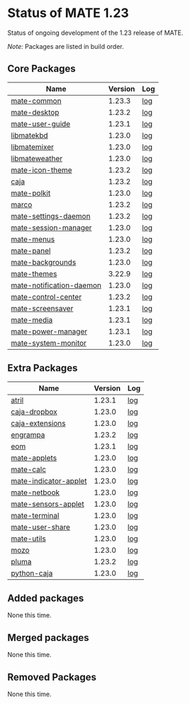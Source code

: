 # Status of MATE 1.23

Status of ongoing development of the 1.23 release of MATE.

_Note:_ Packages are listed in build order.

## Core Packages

Name|Version|Log
---|---|---
[mate-common](https://github.com/mate-desktop/mate-common) |  1.23.3 | [log](https://git.mate-desktop.org/mate-common/log/)
[mate-desktop](https://github.com/mate-desktop/mate-desktop) |  1.23.2 | [log](https://git.mate-desktop.org/mate-desktop/log/)
[mate-user-guide](https://github.com/mate-desktop/mate-user-guide) |  1.23.1 | [log](https://git.mate-desktop.org/mate-user-guide/log/)
[libmatekbd](https://github.com/mate-desktop/libmatekbd) |  1.23.0 | [log](https://git.mate-desktop.org/libmatekbd/log/)
[libmatemixer](https://github.com/mate-desktop/libmatemixer) |  1.23.0 | [log](https://git.mate-desktop.org/libmatemixer/log/)
[libmateweather](https://github.com/mate-desktop/libmateweather) |  1.23.0 | [log](https://git.mate-desktop.org/libmateweather/log/)
[mate-icon-theme](https://github.com/mate-desktop/mate-icon-theme) |  1.23.2 | [log](https://git.mate-desktop.org/mate-icon-theme/log/)
[caja](https://github.com/mate-desktop/caja) |  1.23.2 |  [log](https://git.mate-desktop.org/caja/log/)
[mate-polkit](https://github.com/mate-desktop/mate-polkit) |  1.23.0 | [log](https://git.mate-desktop.org/mate-polkit/log/)
[marco](https://github.com/mate-desktop/marco) |  1.23.2 |  [log](https://git.mate-desktop.org/marco/log/)
[mate-settings-daemon](https://github.com/mate-desktop/mate-settings-daemon) |  1.23.2 | [log](https://git.mate-desktop.org/mate-settings-daemon/log/)
[mate-session-manager](https://github.com/mate-desktop/mate-session-manager) |  1.23.0 | [log](https://git.mate-desktop.org/mate-session-manager/log/)
[mate-menus](https://github.com/mate-desktop/mate-menus) |  1.23.0 | [log](https://git.mate-desktop.org/mate-menus/log/)
[mate-panel](https://github.com/mate-desktop/mate-panel) |  1.23.2 | [log](https://git.mate-desktop.org/mate-panel/log/)
[mate-backgrounds](https://github.com/mate-desktop/mate-backgrounds) |  1.23.0 | [log](https://git.mate-desktop.org/mate-backgrounds/log/)
[mate-themes](https://github.com/mate-desktop/mate-themes) |  3.22.9 | [log](https://git.mate-desktop.org/mate-themes/log/)
[mate-notification-daemon](https://github.com/mate-desktop/mate-notification-daemon) |  1.23.0 | [log](https://git.mate-desktop.org/mate-notification-daemon/log/)
[mate-control-center](https://github.com/mate-desktop/mate-control-center) |  1.23.2 | [log](https://git.mate-desktop.org/mate-control-center/log/)
[mate-screensaver](https://github.com/mate-desktop/mate-screensaver) |  1.23.1 | [log](https://git.mate-desktop.org/mate-screensaver/log/)
[mate-media](https://github.com/mate-desktop/mate-media) |  1.23.1 | [log](https://git.mate-desktop.org/mate-media/log/)
[mate-power-manager](https://github.com/mate-desktop/mate-power-manager) |  1.23.1 | [log](https://git.mate-desktop.org/mate-power-manager/log/)
[mate-system-monitor](https://github.com/mate-desktop/mate-system-monitor) |  1.23.0 | [log](https://git.mate-desktop.org/mate-system-monitor/log/)

## Extra Packages

Name|Version|Log
---|---|---
[atril](https://github.com/mate-desktop/atril) |  1.23.1 |  [log](https://git.mate-desktop.org/atril/log/)
[caja-dropbox](https://github.com/mate-desktop/caja-dropbox) |  1.23.0 | [log](https://git.mate-desktop.org/caja-dropbox/log/)
[caja-extensions](https://github.com/mate-desktop/caja-extensions) |  1.23.0 | [log](https://git.mate-desktop.org/caja-extensions/log/)
[engrampa](https://github.com/mate-desktop/engrampa) |  1.23.2 |  [log](https://git.mate-desktop.org/engrampa/log/)
[eom](https://github.com/mate-desktop/eom) |  1.23.1 |  [log](https://git.mate-desktop.org/eom/log/)
[mate-applets](https://github.com/mate-desktop/mate-applets) |  1.23.0 | [log](https://git.mate-desktop.org/mate-applets/log/)
[mate-calc](https://github.com/mate-desktop/mate-calc) |  1.23.0 | [log](https://git.mate-desktop.org/mate-calc/log/)
[mate-indicator-applet](https://github.com/mate-desktop/mate-indicator-applet) |  1.23.0 | [log](https://git.mate-desktop.org/mate-indicator-applet/log/)
[mate-netbook](https://github.com/mate-desktop/mate-netbook) |  1.23.0 | [log](https://git.mate-desktop.org/mate-netbook/log/)
[mate-sensors-applet](https://github.com/mate-desktop/mate-sensors-applet) |  1.23.0 | [log](https://git.mate-desktop.org/mate-sensors-applet/log/)
[mate-terminal](https://github.com/mate-desktop/mate-terminal) |  1.23.0 | [log](https://git.mate-desktop.org/mate-terminal/log/)
[mate-user-share](https://github.com/mate-desktop/mate-user-share) |  1.23.0 | [log](https://git.mate-desktop.org/mate-user-share/log/)
[mate-utils](https://github.com/mate-desktop/mate-utils) |  1.23.0 | [log](https://git.mate-desktop.org/mate-utils/log/)
[mozo](https://github.com/mate-desktop/mozo) |  1.23.0 |  [log](https://git.mate-desktop.org/mozo/log/)
[pluma](https://github.com/mate-desktop/pluma) |  1.23.2 |  [log](https://git.mate-desktop.org/pluma/log/)
[python-caja](https://github.com/mate-desktop/python-caja) |  1.23.0 | [log](https://git.mate-desktop.org/python-caja/log/)

## Added packages

None this time.

## Merged packages

None this time.

## Removed Packages

None this time.

